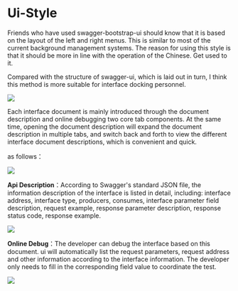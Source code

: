 # Ui-Style

Friends who have used swagger-bootstrap-ui should know that it is based on the layout of the left and right menus. This is similar to most of the current background management systems. The reason for using this style is that it should be more in line with the operation of the Chinese. Get used to it.

Compared with the structure of swagger-ui, which is laid out in turn, I think this method is more suitable for interface docking personnel.

![](/knife4j/images/des.png)

Each interface document is mainly introduced through the document description and online debugging two core tab components. At the same time, opening the document description will expand the document description in multiple tabs, and switch back and forth to view the different interface document descriptions, which is convenient and quick.

as follows：

![](/knife4j/images/mul-tab.png)

**Api Description**：According to Swagger's standard JSON file, the information description of the interface is listed in detail, including: interface address, interface type, producers, consumes, interface parameter field description, request example, response parameter description, response status code, response example.

![](/knife4j/images/desc.png)

**Online Debug**：The developer can debug the interface based on this document. ui will automatically list the request parameters, request address and other information according to the interface information. The developer only needs to fill in the corresponding field value to coordinate the test.

![](/knife4j/images/debug-online.png)
 
 
 